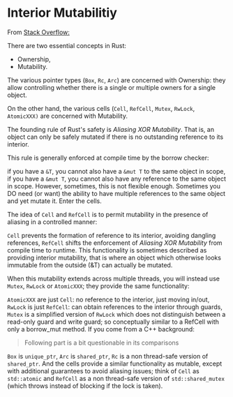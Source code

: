 # Interior Mutabilitiy

From [Stack Overflow:](https://stackoverflow.com/questions/45674479/need-holistic-explanation-about-rusts-cell-and-reference-counted-types)

There are two essential concepts in Rust:

- Ownership,
- Mutability.

The various pointer types (`Box`, `Rc`, `Arc`) are concerned with Ownership: they allow controlling whether there is a single or multiple owners for a single object.

On the other hand, the various cells (`Cell`, `RefCell`, `Mutex`, `RwLock`, `AtomicXXX)` are concerned with Mutability.

The founding rule of Rust's safety is *Aliasing XOR Mutability*. That is, an object can only be safely mutated if there is no outstanding reference to its interior.

This rule is generally enforced at compile time by the borrow checker:

if you have a `&T`, you cannot also have a `&mut T` to the same object in scope,
if you have a `&mut T`, you cannot also have any reference to the same object in scope.
However, sometimes, this is not flexible enough. Sometimes you DO need (or want) the ability to have multiple references to the same object and yet mutate it. Enter the cells.

The idea of `Cell` and `RefCell` is to permit mutability in the presence of aliasing in a controlled manner:

`Cell` prevents the formation of reference to its interior, avoiding dangling references,
`RefCell` shifts the enforcement of *Aliasing XOR Mutability* from compile time to runtime.
This functionality is sometimes described as providing interior mutability, that is where an object which otherwise looks immutable from the outside (&T) can actually be mutated.

When this mutability extends across multiple threads, you will instead use `Mutex`, `RwLock` or `AtomicXXX`; they provide the same functionality:

`AtomicXXX` are just `Cell`: no reference to the interior, just moving in/out,
`RwLock` is just `RefCell`: can obtain references to the interior through guards,
`Mutex` is a simplified version of `RwLock` which does not distinguish between a read-only guard and write guard; so conceptually similar to a RefCell with only a borrow_mut method.
If you come from a C++ background:

> Following part is a bit questionable in its comparisons

`Box` is `unique_ptr`,
`Arc` is `shared_ptr`,
`Rc` is a non thread-safe version of `shared_ptr`.
And the cells provide a similar functionality as mutable, except with additional guarantees to avoid aliasing issues; think of `Cell` as `std::atomic` and `RefCell` as a non thread-safe version of `std::shared_mutex` (which throws instead of blocking if the lock is taken).